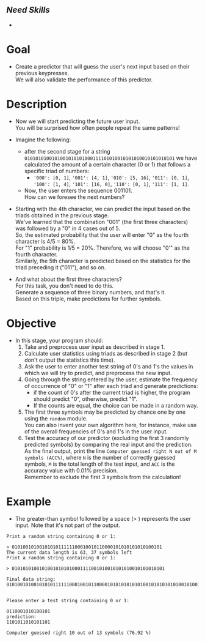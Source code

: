 ## ***Need Skills***
- 

# Goal
- Create a predictor that will guess the user's next input based on their previous keypresses.<br>
We will also validate the performance of this predictor.

# Description
- Now we will start predicting the future user input.<br>
You will be surprised how often people repeat the same patterns!

- Imagine the following:<br>
    - after the second stage for a string `0101010100101001010101000111101010010101010010101010101` we have calculated the amount of a certain character (0 or 1) that follows a specific triad of numbers:<br>
        - `'000': [0, 1]`, `'001': [4, 1]`, `'010': [5, 16]`, `'011': [0, 1]`, `'100': [1, 4]`, `'101': [16, 0]`, `'110': [0, 1]`, `'111': [1, 1]`.<br>
    - Now, the user enters the sequence 001101.<br>
    How can we foresee the next numbers?

- Starting with the 4th character, we can predict the input based on the triads obtained in the previous stage.<br>
We've learned that the combination "001" (the first three characters) was followed by a "0" in 4 cases out of 5.<br>
So, the estimated probability that the user will enter "0" as the fourth character is 4/5 = 80%.<br>
For "1" probability is 1/5 = 20%. Therefore, we will choose "0'" as the fourth character.<br>
Similarly, the 5th character is predicted based on the statistics for the triad preceding it ("011"), and so on.

- And what about the first three characters?<br>
For this task, you don't need to do this.<br>
Generate a sequence of three binary numbers, and that's it.<br>
Based on this triple, make predictions for further symbols.

# Objective
- In this stage, your program should:
    1. Take and preprocess user input as described in stage 1.
    1. Calculate user statistics using triads as described in stage 2 (but don't output the statistics this time).
    1. Ask the user to enter another test string of 0's and 1's the values in which we will try to predict, and preprocess the new input.
    1. Going through the string entered by the user, estimate the frequency of occurrence of "0" or "1" after each triad and generate predictions:<br>
        - if the count of 0's after the current triad is higher, the program should predict "0", otherwise, predict "1".<br>
        - If the counts are equal, the choice can be made in a random way.
    1. The first three symbols may be predicted by chance one by one using the `random` module.<br>
    You can also invent your own algorithm here, for instance, make use of the overall frequencies of 0's and 1's in the user input.
    1. Test the accuracy of our predictor (excluding the first 3 randomly predicted symbols) by comparing the real input and the prediction.<br>
    As the final output, print the line `Computer guessed right N out of M symbols (ACC%)`, where `N` is the number of correctly guessed symbols, `M` is the total length of the test input, and `ACC` is the accuracy value with 0.01% precision.<br>
    Remember to exclude the first 3 symbols from the calculation!

# Example
- The greater-than symbol followed by a space (> ) represents the user input. Note that it's not part of the output.

```
Print a random string containing 0 or 1:

> 0101001010010101011111100010010110000101010101010100101
The current data length is 63, 37 symbols left
Print a random string containing 0 or 1:

> 01010101001010010101010001111001010010101010010101010101

Final data string:
010100101001010101111110001001011000010101010101010010101010101001010010101010001111001010010101010010101010101


Please enter a test string containing 0 or 1:

0110001010100101
prediction:
1101011010101101

Computer guessed right 10 out of 13 symbols (76.92 %)
```
